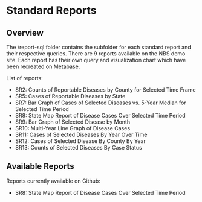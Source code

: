 # Standard Reports

## Overview

The /report-sql folder contains the subfolder for each standard report and their respective queries. There are 9 reports available on the NBS demo site. Each report has their own query and visualization chart which have been recreated on Metabase. 

List of reports:

* SR2: Counts of Reportable Diseases by County for Selected Time Frame
* SR5: Cases of Reportable Diseases by State
* SR7: Bar Graph of Cases of Selected Diseases vs. 5-Year Median for Selected Time Period
* SR8: State Map Report of Disease Cases Over Selected Time Period
* SR9: Bar Graph of Selected Disease by Month
* SR10: Multi-Year Line Graph of Disease Cases
* SR11: Cases of Selected Diseases By Year Over Time
* SR12: Cases of Selected Disease By County By Year
* SR13: Counts of Selected Diseases By Case Status


## Available Reports

Reports currently available on Github:

* SR8: State Map Report of Disease Cases Over Selected Time Period





  

